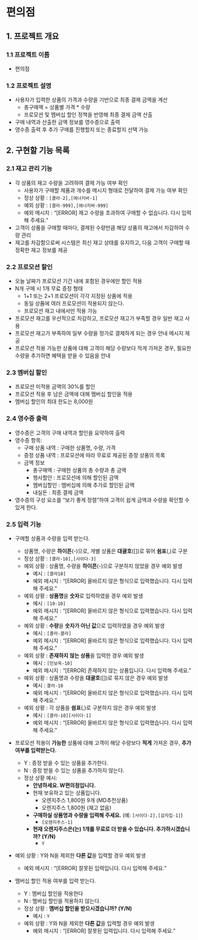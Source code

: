 # 편의점

## 1. 프로젝트 개요

### 1.1 프로젝트 이름

- 편의점

### 1.2 프로젝트 설명

- 사용자가 입력한 상품의 가격과 수량을 기반으로 최종 결제 금액을 계산
    - 총구매액 = 상품별 가격 * 수량
    - 프로모션 및 멤버십 할인 정책을 반영해 최종 결제 금액 산출
- 구매 내역과 산출한 금액 정보를 영수증으로 출력
- 영수증 출력 후 추가 구매를 진행할지 또는 종료할지 선택 가능

## 2. 구현할 기능 목록

### 2.1 재고 관리 기능

- 각 상품의 재고 수량을 고려하여 결제 가능 여부 확인
    - 사용자가 구매할 제품과 개수를 메시지 형태로 전달하여 결제 가능 여부 확인
    - 정상 상황 : `[콜라-2],[에너지바-1]`
    - 예외 상황 : `[콜라-999],[에너지바-999]`
    - 예외 메시지 : “[ERROR] 재고 수량을 초과하여 구매할 수 없습니다. 다시 입력해 주세요.”
- 고객이 상품을 구매할 때마다, 결제된 수량만큼 해당 상품의 재고에서 차감하여 수량 관리
- 재고를 차감함으로써 시스템은 최신 재고 상태를 유지하고, 다음 고객이 구매할 때 정확한 재고 정보를 제공

### 2.2 프로모션 할인

- 오늘 날짜가 프로모션 기간 내에 포함된 경우에만 할인 적용
- N개 구매 시 1개 무료 증정 형태
    - 1+1 또는 2+1 프로모션이 각각 지정된 상품에 적용
    - 동일 상품에 여러 프로모션이 적용되지 않는다.
    - 프로모션 재고 내에서만 적용 가능
- 프로모션 재고를 우선적으로 차감하고, 프로모션 재고가 부족할 경우 일반 재고 사용
- 프로모션 재고가 부족하여 일부 수량을 정가로 결제하게 되는 경우 안내 메시지 제공
- 프로모션 적용 가능한 상품에 대해 고객이 해당 수량보다 적게 가져온 경우, 필요한 수량을 추가하면 혜택을 받을 수 있음을 안내

### 2.3 멤버십 할인

- 프로모션 미적용 금액의 30%를 할인
- 프로모션 적용 후 남은 금액에 대해 멤버십 할인을 적용
- 멤버십 할인의 최대 한도는 8,000원

### 2.4 영수증 출력

- 영수증은 고객의 구매 내역과 할인을 요약하여 출력
- 영수증 항목:
    - 구매 상품 내역 : 구매한 상품명, 수량, 가격
    - 증정 상품 내역 : 프로모션에 따라 무료로 제공된 증정 상품의 목록
    - 금액 정보
        - 총구매액 : 구매한 상품의 총 수량과 총 금액
        - 행사할인 : 프로모션에 의해 할인된 금액
        - 멤버십할인 : 멤버십에 의해 추가로 할인된 금액
        - 내실돈 : 최종 결제 금액
- 영수증의 구성 요소를 “보기 좋게 정렬”하여 고객이 쉽게 금액과 수량을 확인할 수 있게 한다.

### 2.5 입력 기능

- 구매할 상품과 수량을 입력 받는다.
    - 상품명, 수량은 **하이픈**(-)으로, 개별 상품은 **대괄호**([])로 묶어 **쉼표**(,)로 구분
    - 정상 상황 : `[콜라-10],[사이다-3]`
    - 예외 상황 : 상품명, 수량을 **하이픈**(-)으로 구분하지 않았을 경우 예외 발생
        - 예시 : `[콜라10]`
        - 예외 메시지 : “[ERROR] 올바르지 않은 형식으로 입력했습니다. 다시 입력해 주세요.”
    - 예외 상황 : **상품명**을 **숫자**로 입력하였을 경우 예외 발생
        - 예시 : `[10-10]`
        - 예외 메시지 : “[ERROR] 올바르지 않은 형식으로 입력했습니다. 다시 입력해 주세요.”
    - 예외 상황 : **수량**을 **숫자가 아닌 값**으로 입력하였을 경우 예외 발생
        - 예시 : `[콜라-콜라]`
        - 예외 메시지 : “[ERROR] 올바르지 않은 형식으로 입력했습니다. 다시 입력해 주세요.”
    - 예외 상황 : **존재하지 않는 상품**을 입력한 경우 예외 발생
        - 예시 : `[민보욱-10]`
        - 예외 메시지 : “[ERROR] 존재하지 않는 상품입니다. 다시 입력해 주세요.”
    - 예외 상황 : 상품명과 수량을 **대괄호**([])로 묶지 않은 경우 예외 발생
        - 예시 : `콜라-10`
        - 예외 메시지 : “[ERROR] 올바르지 않은 형식으로 입력했습니다. 다시 입력해 주세요.”
    - 예외 상황 : 각 상품을 **쉼표**(,)로 구분하지 않은 경우 예외 발생
        - 예시 : `[콜라-10][사이다-1]`
        - 예외 메시지 : “[ERROR] 올바르지 않은 형식으로 입력했습니다. 다시 입력해 주세요.”

- 프로모션 적용이 **가능한** 상품에 대해 고객이 해당 수량보다 **적게** 가져온 경우, **추가 여부를 입력받는다.**
    - Y : 증정 받을 수 있는 상품을 추가한다.
    - N : 증정 받을 수 있는 상품을 추가하지 않는다.
    - 정상 상황 예시:
        - **안녕하세요. W편의점입니다.**
        - 현재 보유하고 있는 상품입니다.
            - 오렌지주스 1,800원 9개 (MD추천상품)
            - 오렌지주스 1,800원 (재고 없음)
        - **구매하실 상품명과 수량을 입력해 주세요.** (예: `[사이다-2],[감자칩-1]`)
            - `[오렌지주스-1]`
        - **현재 오렌지주스은(는) 1개를 무료로 더 받을 수 있습니다. 추가하시겠습니까? (Y/N)**  
            - `Y`

- 예외 상황 : Y와 N을 제외한 **다른 값**을 입력할 경우 예외 발생
    - 예외 메시지 : “[ERROR] 잘못된 입력입니다. 다시 입력해 주세요.”

- 멤버십 할인 적용 여부를 입력 받는다.
    - Y : 멤버십 할인을 적용한다
    - N : 멤버십 할인을 적용하지 않는다.
    - 정상 상황 : **멤버십 할인을 받으시겠습니까? (Y/N)**  
        - 예시 : `Y`
    - 예외 상황 : Y와 N을 제외한 **다른 값**을 입력할 경우 예외 발생
        - 예외 메시지 : “[ERROR] 잘못된 입력입니다. 다시 입력해 주세요.”

